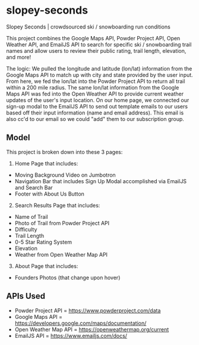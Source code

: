 # slopey-seconds
Slopey Seconds | crowdsourced ski / snowboarding run conditions 

This project combines the Google Maps API, Powder Project API, Open Weather API, and EmailJS API to search for specific ski / snowboarding trail names and allow users to review their public rating, trail length, elevation, and more!

The logic: We pulled the longitude and latitude (lon/lat) information from the Google Maps API to match up with city and state provided by the user input. From here, we fed the lon/lat into the Powder Project API to return all trail within a 200 mile radius. The same lon/lat information from the Google Maps API was fed into the Open Weather API to provide current weather updates of the user's input location. On our home page, we connected our sign-up modal to the EmailJS API to send out template emails to our users based off their input information (name and email address). This email is also cc'd to our email so we could "add" them to our subscription group.

## Model

This project is broken down into these 3 pages:

1. Home Page that includes:
* Moving Background Video on Jumbotron
* Navigation Bar that includes Sign Up Modal accomplished via EmailJS and Search Bar 
* Footer with About Us Button

2. Search Results Page that includes: 
* Name of Trail
* Photo of Trail from Powder Project API
* Difficulty
* Trail Length
* 0-5 Star Rating System
* Elevation 
* Weather from Open Weather Map API 

3. About Page that includes: 
* Founders Photos (that change upon hover)

## APIs Used

* Powder Project API = https://www.powderproject.com/data
* Google Maps API = https://developers.google.com/maps/documentation/
* Open Weather Map API = https://openweathermap.org/current
* EmailJS API = https://www.emailjs.com/docs/

